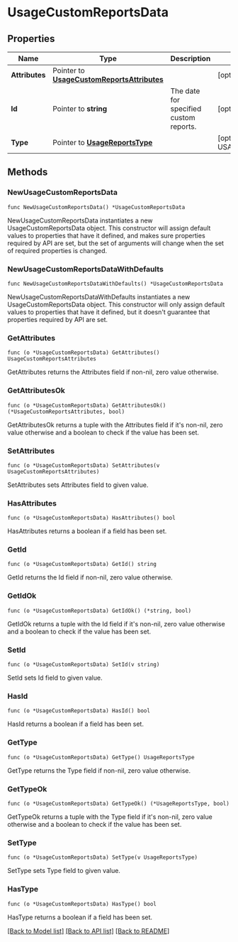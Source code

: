 # UsageCustomReportsData

## Properties

| Name           | Type                                                                           | Description                            | Notes                                            |
| -------------- | ------------------------------------------------------------------------------ | -------------------------------------- | ------------------------------------------------ |
| **Attributes** | Pointer to [**UsageCustomReportsAttributes**](UsageCustomReportsAttributes.md) |                                        | [optional]                                       |
| **Id**         | Pointer to **string**                                                          | The date for specified custom reports. | [optional]                                       |
| **Type**       | Pointer to [**UsageReportsType**](UsageReportsType.md)                         |                                        | [optional] [default to USAGEREPORTSTYPE_REPORTS] |

## Methods

### NewUsageCustomReportsData

`func NewUsageCustomReportsData() *UsageCustomReportsData`

NewUsageCustomReportsData instantiates a new UsageCustomReportsData object.
This constructor will assign default values to properties that have it defined,
and makes sure properties required by API are set, but the set of arguments
will change when the set of required properties is changed.

### NewUsageCustomReportsDataWithDefaults

`func NewUsageCustomReportsDataWithDefaults() *UsageCustomReportsData`

NewUsageCustomReportsDataWithDefaults instantiates a new UsageCustomReportsData object.
This constructor will only assign default values to properties that have it defined,
but it doesn't guarantee that properties required by API are set.

### GetAttributes

`func (o *UsageCustomReportsData) GetAttributes() UsageCustomReportsAttributes`

GetAttributes returns the Attributes field if non-nil, zero value otherwise.

### GetAttributesOk

`func (o *UsageCustomReportsData) GetAttributesOk() (*UsageCustomReportsAttributes, bool)`

GetAttributesOk returns a tuple with the Attributes field if it's non-nil, zero value otherwise
and a boolean to check if the value has been set.

### SetAttributes

`func (o *UsageCustomReportsData) SetAttributes(v UsageCustomReportsAttributes)`

SetAttributes sets Attributes field to given value.

### HasAttributes

`func (o *UsageCustomReportsData) HasAttributes() bool`

HasAttributes returns a boolean if a field has been set.

### GetId

`func (o *UsageCustomReportsData) GetId() string`

GetId returns the Id field if non-nil, zero value otherwise.

### GetIdOk

`func (o *UsageCustomReportsData) GetIdOk() (*string, bool)`

GetIdOk returns a tuple with the Id field if it's non-nil, zero value otherwise
and a boolean to check if the value has been set.

### SetId

`func (o *UsageCustomReportsData) SetId(v string)`

SetId sets Id field to given value.

### HasId

`func (o *UsageCustomReportsData) HasId() bool`

HasId returns a boolean if a field has been set.

### GetType

`func (o *UsageCustomReportsData) GetType() UsageReportsType`

GetType returns the Type field if non-nil, zero value otherwise.

### GetTypeOk

`func (o *UsageCustomReportsData) GetTypeOk() (*UsageReportsType, bool)`

GetTypeOk returns a tuple with the Type field if it's non-nil, zero value otherwise
and a boolean to check if the value has been set.

### SetType

`func (o *UsageCustomReportsData) SetType(v UsageReportsType)`

SetType sets Type field to given value.

### HasType

`func (o *UsageCustomReportsData) HasType() bool`

HasType returns a boolean if a field has been set.

[[Back to Model list]](../README.md#documentation-for-models) [[Back to API list]](../README.md#documentation-for-api-endpoints) [[Back to README]](../README.md)
